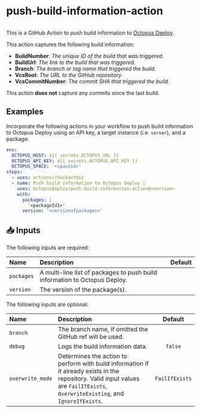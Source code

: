 # push-build-information-action

<img alt= "" src="https://github.com/OctopusDeploy/push-build-information-action/raw/main/assets/github-actions-octopus.png" />

This is a GitHub Action to push build information to [Octopus Deploy](https://octopus.com/).

This action captures the following build information:
  - **BuildNumber**: _The unique ID of the build that was triggered._
  - **BuildUrl**: _The link to the build that was triggered._
  - **Branch**: _The branch or tag name that triggered the build._
  - **VcsRoot**: _The URL to the GitHub repository._
  - **VcsCommitNumber**: _The commit SHA that triggered the build._

This action **does not** capture any commits since the last build.

## Examples

Incorporate the following actions in your workflow to push build information to Octopus Deploy using an API key, a target instance (i.e. `server`), and a package:

```yml
env:
  OCTOPUS_HOST: ${{ secrets.OCTOPUS_URL }}
  OCTOPUS_API_KEY: ${{ secrets.OCTOPUS_API_KEY }}
  OCTOPUS_SPACE: '<spaceid>'
steps:
  - uses: actions/checkout@v2
  - name: Push build information to Octopus Deploy 🐙
    uses: OctopusDeploy/push-build-information-action@<version>
    with:
      packages: |
        '<packageId1>'
      version: '<versionofpackages>'
```

## 📥 Inputs

The following inputs are required:

| Name       | Description                                                                | Default |
| :--------- | :------------------------------------------------------------------------- | :-----: |
| `packages` | A multi-line list of packages to push build information to Octopus Deploy. |         |
| `version`  | The version of the package(s).                                             |         |

The following inputs are optional:

| Name             | Description                                                                                                                                                                       |    Default     |
| :--------------- | :-------------------------------------------------------------------------------------------------------------------------------------------------------------------------------- | :------------: |
| `branch`         | The branch name, if omitted the GitHub ref will be used.                                                                                                                          |                |
| `debug`          | Logs the build information data.                                                                                                                                                  |    `false`     |
| `overwrite_mode` | Determines the action to perform with build information if it already exists in the repository. Valid input values are `FailIfExists`, `OverwriteExisting`, and `IgnoreIfExists`. | `FailIfExists` |

